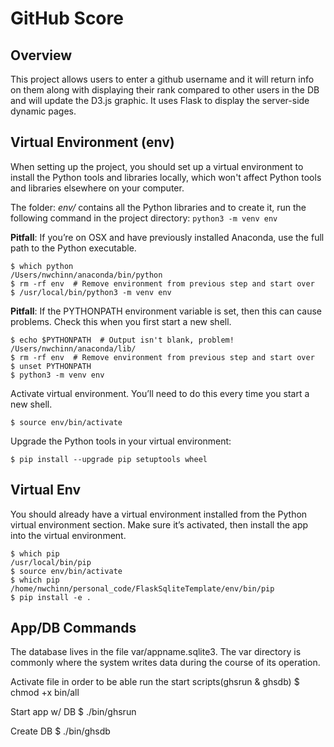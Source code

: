 # GitHub Score



## Overview

This project allows users to enter a github username and it will return info on them along with displaying their rank compared to other users in the DB and will update the D3.js graphic. It uses Flask to display the server-side dynamic pages.

## Virtual Environment (env)

When setting up the project, you should set up a virtual environment to install the Python tools and libraries locally, which won't affect Python tools and libraries elsewhere on your computer.

The folder: *env/* contains all the Python libraries and to create it, run the following command in the project directory: `python3 -m venv env`

**Pitfall**: If you’re on OSX and have previously installed Anaconda, use the full path to the Python executable.
```
$ which python
/Users/nwchinn/anaconda/bin/python
$ rm -rf env  # Remove environment from previous step and start over
$ /usr/local/bin/python3 -m venv env
```

**Pitfall**: If the PYTHONPATH environment variable is set, then this can cause problems. Check this when you first start a new shell.
```
$ echo $PYTHONPATH  # Output isn't blank, problem!
/Users/nwchinn/anaconda/lib/
$ rm -rf env  # Remove environment from previous step and start over
$ unset PYTHONPATH
$ python3 -m venv env
```

Activate virtual environment. You’ll need to do this every time you start a new shell.

`$ source env/bin/activate`

Upgrade the Python tools in your virtual environment:

`$ pip install --upgrade pip setuptools wheel`


## Virtual Env

You should already have a virtual environment installed from the Python virtual environment section. Make sure it’s activated, then install the app into the virtual environment. 

```
$ which pip
/usr/local/bin/pip
$ source env/bin/activate
$ which pip
/home/nwchinn/personal_code/FlaskSqliteTemplate/env/bin/pip
$ pip install -e .
```

## App/DB Commands

The database lives in the file var/appname.sqlite3. The var directory is commonly where the system writes data during the course of its operation.

Activate file in order to be able run the start scripts(ghsrun & ghsdb)
$ chmod +x bin/all

Start app w/ DB
$ ./bin/ghsrun

Create DB
$ ./bin/ghsdb

